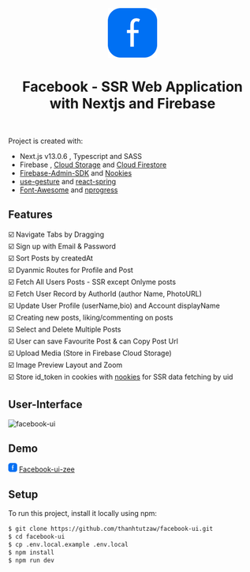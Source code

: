 
<div align="center">
<img src="public/logo.svg" width="100" height="100" alt="logo" title="logo" /></div>
<h1 align="center" >Facebook - SSR Web Application with Nextjs and Firebase</h1>
<br />

Project is created with:
* Next.js v13.0.6 , Typescript and SASS
* Firebase , [Cloud Storage](https://firebase.google.com/docs/storage/web/start) and [Cloud Firestore](https://firebase.google.com/docs/firestore)
* [Firebase-Admin-SDK](https://www.npmjs.com/package/firebase-admin) and [Nookies](https://www.npmjs.com/package/nookies)
* [use-gesture](https://www.npmjs.com/package/@use-gesture/react) and [react-spring](https://www.npmjs.com/package/react-spring)
* [Font-Awesome](https://fontawesome.com) and [nprogress](https://www.npmjs.com/package/nprogress)

## Features
:ballot_box_with_check:	Navigate Tabs by Dragging\
:ballot_box_with_check:	Sign up with Email & Password \
:ballot_box_with_check:	Sort Posts by createdAt\
:ballot_box_with_check:	Dyanmic Routes for Profile and Post \
:ballot_box_with_check:	Fetch All Users Posts - SSR except Onlyme posts\
:ballot_box_with_check:	Fetch User Record by AuthorId (author Name, PhotoURL)\
:ballot_box_with_check:	Update User Profile (userName,bio) and Account displayName\
:ballot_box_with_check: Creating new posts, liking/commenting on posts \
:ballot_box_with_check:	Select and Delete Multiple Posts\
:ballot_box_with_check:	User can save Favourite Post & can Copy Post Url \
:ballot_box_with_check:	Upload Media (Store in Firebase Cloud Storage) \
:ballot_box_with_check: Image Preview Layout and Zoom \
:ballot_box_with_check:	Store id_token in cookies with [nookies](https://www.npmjs.com/package/nookies) for SSR data fetching by uid

## User-Interface
![facebook-ui](https://github.com/thanhtutzaw/facebook-ui/assets/71011043/aebfa8bd-d6d4-4879-8074-023d83647ab4)

## Demo
<img src="public/logo.svg" width="18" height="18" alt="logo" title="logo" />  [Facebook-ui-zee](https://facebook-ui-zee.vercel.app/)

## Setup
To run this project, install it locally using npm:

```
$ git clone https://github.com/thanhtutzaw/facebook-ui.git
$ cd facebook-ui
$ cp .env.local.example .env.local
$ npm install
$ npm run dev
```

